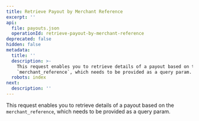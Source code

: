 ```yaml
---
title: Retrieve Payout by Merchant Reference
excerpt: ''
api:
  file: payouts.json
  operationId: retrieve-payout-by-merchant-reference
deprecated: false
hidden: false
metadata:
  title: ''
  description: >-
    This request enables you to retrieve details of a payout based on the 
    `merchant_reference`, which needs to be provided as a query param.
  robots: index
next:
  description: ''
---
```

This request enables you to retrieve details of a payout based on the  `merchant_reference`, which needs to be provided as a query param.